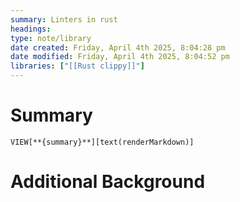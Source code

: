 ```yaml
---
summary: Linters in rust
headings: 
type: note/library
date created: Friday, April 4th 2025, 8:04:28 pm
date modified: Friday, April 4th 2025, 8:04:52 pm
libraries: ["[[Rust clippy]]"]
---
```

# Summary
`VIEW[**{summary}**][text(renderMarkdown)]`

# Additional Background